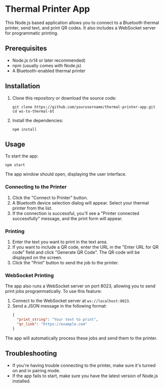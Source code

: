 # Thermal Printer App

This Node.js based application allows you to connect to a Bluetooth thermal printer, send text, and print QR codes. It also includes a WebSocket server for programmatic printing.

## Prerequisites

- Node.js (v14 or later recommended)
- npm (usually comes with Node.js)
- A Bluetooth-enabled thermal printer

## Installation

1. Clone this repository or download the source code:
   ```
   git clone https://github.com/yourusername/thermal-printer-app.git
   cd ws-to-thermal-bt
   ```

2. Install the dependencies:
   ```
   npm install
   ```

## Usage

To start the app:

```
npm start
```

The app window should open, displaying the user interface.

### Connecting to the Printer

1. Click the "Connect to Printer" button.
2. A Bluetooth device selection dialog will appear. Select your thermal printer from the list.
3. If the connection is successful, you'll see a "Printer connected successfully" message, and the print form will appear.

### Printing

1. Enter the text you want to print in the text area.
2. If you want to include a QR code, enter the URL in the "Enter URL for QR code" field and click "Generate QR Code". The QR code will be displayed on the screen.
3. Click the "Print" button to send the job to the printer.

### WebSocket Printing

The app also runs a WebSocket server on port 8023, allowing you to send print jobs programmatically. To use this feature:

1. Connect to the WebSocket server at `ws://localhost:8023`.
2. Send a JSON message in the following format:
   ```json
   {
     "print_string": "Your text to print",
     "qr_link": "https://example.com"
   }
   ```

The app will automatically process these jobs and send them to the printer.

## Troubleshooting

- If you're having trouble connecting to the printer, make sure it's turned on and in pairing mode.
- If the app fails to start, make sure you have the latest version of Node.js installed.
